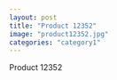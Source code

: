```yaml
---
layout: post
title: "Product 12352"
image: "product12352.jpg"
categories: "category1"
---
```

Product 12352
